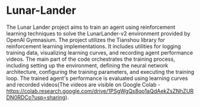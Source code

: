 # Lunar-Lander

The Lunar Lander project aims to train an agent using reinforcement learning techniques to solve the LunarLander-v2 environment provided by OpenAI Gymnasium. The project utilizes the Tianshou library for reinforcement learning implementations. 
It includes utilities for logging training data, visualizing learning curves, and recording agent performance videos. The main part of the code orchestrates the training process, including setting up the environment, defining the neural network architecture,
configuring the training parameters, and executing the training loop. The trained agent's performance is evaluated using learning curves and recorded videos(The videos are visible on Google Colab -https://colab.research.google.com/drive/1PSgWgQs8qo1aQdAekZsZNhZURDN0RDCo?usp=sharing).
